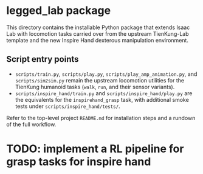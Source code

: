 # legged_lab package

This directory contains the installable Python package that extends Isaac Lab with
locomotion tasks carried over from the upstream TienKung-Lab template and the new
Inspire Hand dexterous manipulation environment.

## Script entry points
- `scripts/train.py`, `scripts/play.py`, `scripts/play_amp_animation.py`, and `scripts/sim2sim.py` remain the upstream locomotion utilities for the TienKung humanoid tasks (`walk`, `run`, and their sensor variants).
- `scripts/inspire_hand/train.py` and `scripts/inspire_hand/play.py` are the equivalents for the `inspirehand_grasp` task, with additional smoke tests under `scripts/inspire_hand/tests/`.

Refer to the top-level project `README.md` for installation steps and a rundown of the full workflow.


# TODO: implement a RL pipeline for grasp tasks for inspire hand